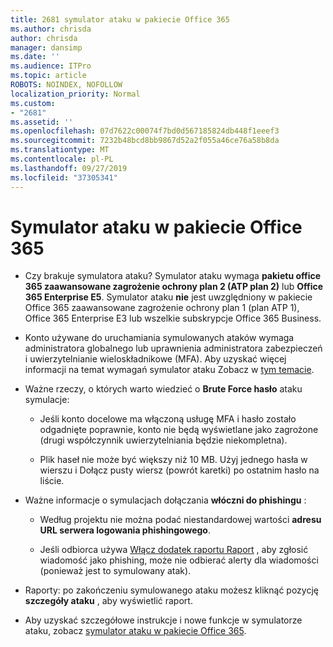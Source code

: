 ```yaml
---
title: 2681 symulator ataku w pakiecie Office 365
ms.author: chrisda
author: chrisda
manager: dansimp
ms.date: ''
ms.audience: ITPro
ms.topic: article
ROBOTS: NOINDEX, NOFOLLOW
localization_priority: Normal
ms.custom:
- "2681"
ms.assetid: ''
ms.openlocfilehash: 07d7622c00074f7bd0d567185824db448f1eeef3
ms.sourcegitcommit: 7232b48bcd8bb9867d52a2f055a46ce76a58b8da
ms.translationtype: MT
ms.contentlocale: pl-PL
ms.lasthandoff: 09/27/2019
ms.locfileid: "37305341"
---
```

# <a name="attack-simulator-in-office-365"></a>Symulator ataku w pakiecie Office 365

- Czy brakuje symulatora ataku? Symulator ataku wymaga **pakietu office 365 zaawansowane zagrożenie ochrony plan 2 (ATP plan 2)** lub **Office 365 Enterprise E5**. Symulator ataku **nie** jest uwzględniony w pakiecie Office 365 zaawansowane zagrożenie ochrony plan 1 (plan ATP 1), Office 365 Enterprise E3 lub wszelkie subskrypcje Office 365 Business.

- Konto używane do uruchamiania symulowanych ataków wymaga administratora globalnego lub uprawnienia administratora zabezpieczeń i uwierzytelnianie wieloskładnikowe (MFA). Aby uzyskać więcej informacji na temat wymagań symulator ataku Zobacz w [tym temacie](https://docs.microsoft.com/office365/securitycompliance/attack-simulator#before-you-begin).

- Ważne rzeczy, o których warto wiedzieć o **Brute Force hasło** ataku symulacje:

  - Jeśli konto docelowe ma włączoną usługę MFA i hasło zostało odgadnięte poprawnie, konto nie będą wyświetlane jako zagrożone (drugi współczynnik uwierzytelniania będzie niekompletna).

  - Plik haseł nie może być większy niż 10 MB. Użyj jednego hasła w wierszu i Dołącz pusty wiersz (powrót karetki) po ostatnim hasło na liście.

- Ważne informacje o symulacjach dołączania **włóczni do phishingu** :

  - Według projektu nie można podać niestandardowej wartości **adresu URL serwera logowania phishingowego**.

  - Jeśli odbiorca używa [Włącz dodatek raportu Raport](https://docs.microsoft.com/microsoft-365/security/office-365-security/enable-the-report-message-add-in) , aby zgłosić wiadomość jako phishing, może nie odbierać alerty dla wiadomości (ponieważ jest to symulowany atak).

- Raporty: po zakończeniu symulowanego ataku możesz kliknąć pozycję **szczegóły ataku** , aby wyświetlić raport.

- Aby uzyskać szczegółowe instrukcje i nowe funkcje w symulatorze ataku, zobacz [symulator ataku w pakiecie Office 365](https://docs.microsoft.com/microsoft-365/security/office-365-security/attack-simulator).
